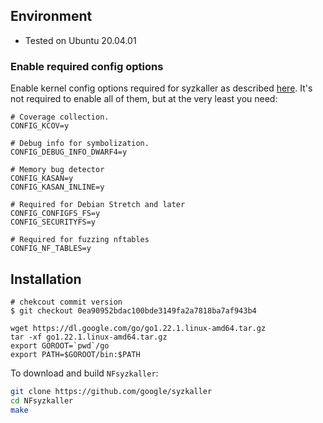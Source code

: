 ## Environment
- Tested on Ubuntu 20.04.01

### Enable required config options

Enable kernel config options required for syzkaller as described [here](kernel_configs.md).
It's not required to enable all of them, but at the very least you need:

``` make
# Coverage collection.
CONFIG_KCOV=y

# Debug info for symbolization.
CONFIG_DEBUG_INFO_DWARF4=y

# Memory bug detector
CONFIG_KASAN=y
CONFIG_KASAN_INLINE=y

# Required for Debian Stretch and later
CONFIG_CONFIGFS_FS=y
CONFIG_SECURITYFS=y

# Required for fuzzing nftables
CONFIG_NF_TABLES=y
```


## Installation

~~~~{.sh}
# chekcout commit version
$ git checkout 0ea90952bdac100bde3149fa2a7818ba7af943b4

~~~~


```
wget https://dl.google.com/go/go1.22.1.linux-amd64.tar.gz
tar -xf go1.22.1.linux-amd64.tar.gz
export GOROOT=`pwd`/go
export PATH=$GOROOT/bin:$PATH
```

To download and build `NFsyzkaller`:

``` bash
git clone https://github.com/google/syzkaller
cd NFsyzkaller
make
```

